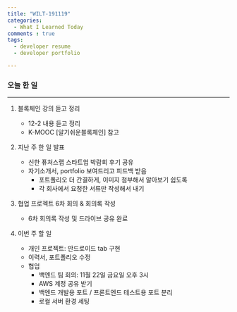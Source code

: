 ```yaml
---
title: "WILT-191119"
categories:
  - What I Learned Today
comments : true
tags:
  - developer resume
  - developer portfolio

---
```


### 오늘 한 일
----

1. 블록체인 강의 듣고 정리
    - 12-2 내용 듣고 정리
    - K-MOOC [알기쉬운블록체인] 참고<br>
  
2. 지난 주 한 일 발표
    - 신한 퓨처스랩 스타트업 박람회 후기 공유
    - 자기소개서, portfolio 보여드리고 피드백 받음
        - 포트폴리오 더 간결하게, 이미지 첨부해서 알아보기 쉽도록
        - 각 회사에서 요청한 서류만 작성해서 내기<br>

3. 협업 프로젝트 6차 회의 & 회의록 작성
    - 6차 회의록 작성 및 드라이브 공유 완료<br>

4. 이번 주 할 일
    - 개인 프로젝트: 안드로이드 tab 구현
    - 이력서, 포트폴리오 수정
    - 협업
        - 백엔드 팀 회의: 11월 22일 금요일 오후 3시
        - AWS 계정 공유 받기
        - 백엔드 개발용 포트 / 프론트엔드 테스트용 포트 분리
        - 로컬 서버 환경 세팅<br>






